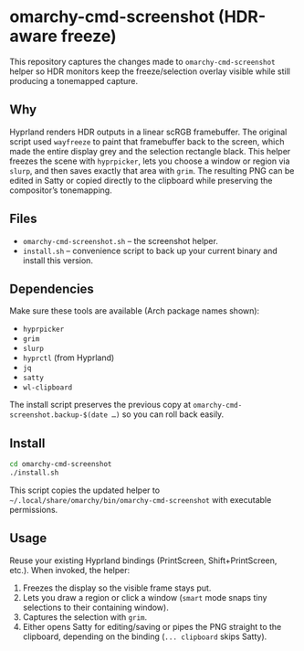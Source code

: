 # omarchy-cmd-screenshot (HDR-aware freeze)

This repository captures the changes made to `omarchy-cmd-screenshot` helper so HDR monitors keep the freeze/selection overlay visible while still producing a tonemapped capture.

## Why

Hyprland renders HDR outputs in a linear scRGB framebuffer. The original script used `wayfreeze` to paint that framebuffer back to the screen, which made the entire display grey and the selection rectangle black. This helper freezes the scene with `hyprpicker`, lets you choose a window or region via `slurp`, and then saves exactly that area with `grim`. The resulting PNG can be edited in Satty or copied directly to the clipboard while preserving the compositor’s tonemapping.

## Files

- `omarchy-cmd-screenshot.sh` – the screenshot helper.
- `install.sh` – convenience script to back up your current binary and install this version.

## Dependencies

Make sure these tools are available (Arch package names shown):

- `hyprpicker`
- `grim`
- `slurp`
- `hyprctl` (from Hyprland)
- `jq`
- `satty`
- `wl-clipboard`

The install script preserves the previous copy at `omarchy-cmd-screenshot.backup-$(date …)` so you can roll back easily.

## Install

```bash
cd omarchy-cmd-screenshot
./install.sh
```

This script copies the updated helper to `~/.local/share/omarchy/bin/omarchy-cmd-screenshot` with executable permissions.

## Usage

Reuse your existing Hyprland bindings (PrintScreen, Shift+PrintScreen, etc.). When invoked, the helper:

1. Freezes the display so the visible frame stays put.
2. Lets you draw a region or click a window (`smart` mode snaps tiny selections to their containing window).
3. Captures the selection with `grim`.
4. Either opens Satty for editing/saving or pipes the PNG straight to the clipboard, depending on the binding (`... clipboard` skips Satty).
